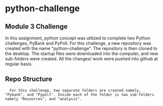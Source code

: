 # python-challenge
## Module 3 Challenge
 In this assignment, python concept was utilized to complete two Python challenges, PyBank and PyPoll. For this challenge, a new repository was created with the name "python-challenge". The repository is then cloned to the desktop. The startup files were downloaded into the computer, and new sub-folders were created. All the changes/ work were pushed into github at regular basis.
 
## Repo Structure
      
      For this challenge, two separate folders are created namely, "Pybank", and "Pypoll". Inside each of the folder is two sub-folders namely "Resources", and "analysis". 
    
